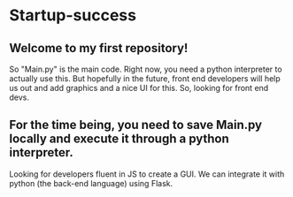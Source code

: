 # Startup-success
Welcome to my first repository!
-----------------------------------
So "Main.py" is the main code. Right now, you need a python interpreter to actually use this. But hopefully in the future,
front end developers will help us out and add graphics and a nice UI for this. So, looking for front end devs.

For the time being, you need to save Main.py locally and execute it through a python interpreter.
-----------------------------------
Looking for developers fluent in JS to create a GUI. We can integrate it with python (the back-end language) using Flask.
